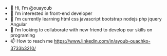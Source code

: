 - 👋 Hi, I’m @ouayoub
- 👀 I’m interested in front-end developer
- 🌱 I’m currently learning html css javascript bootstrap nodejs php jquery Angular
- 💞️ I’m looking to collaborate with new friend to develop our skills on programing
- 📫 How to reach me https://www.linkedin.com/in/ayoub-ouachko-3733b3210/

<!---
ouayoub/ouayoub is a ✨ special ✨ repository because its `README.md` (this file) appears on your GitHub profile.
You can click the Preview link to take a look at your changes.
--->
